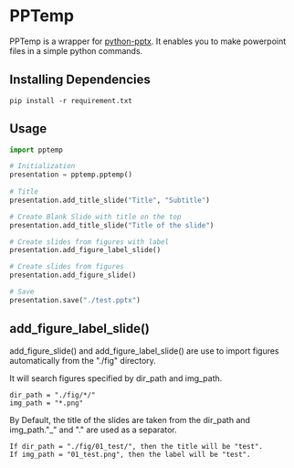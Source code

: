 # PPTemp

PPTemp is a wrapper for 
[python-pptx](https://python-pptx.readthedocs.io/en/latest/index.html).
It enables you to make powerpoint files in a simple python commands.

## Installing Dependencies

```
pip install -r requirement.txt
```

## Usage
```python
import pptemp

# Initialization
presentation = pptemp.pptemp()
    
# Title
presentation.add_title_slide("Title", "Subtitle")

# Create Blank Slide with title on the top
presentation.add_title_slide("Title of the slide")

# Create slides from figures with label
presentation.add_figure_label_slide()

# Create slides from figures
presentation.add_figure_slide()

# Save
presentation.save("./test.pptx")
```

## add_figure_label_slide()
add_figure_slide() and add_figure_label_slide() are use to import figures automatically from the "./fig" directory.

It will search figures specified by dir_path and img_path.
```
dir_path = "./fig/*/"
img_path = "*.png"
```

By Default, the title of the slides are taken from the dir_path and img_path."_" and "." are used as a separator.

```
If dir_path = "./fig/01_test/", then the title will be "test".
If img_path = "01_test.png", then the label will be "test".
```